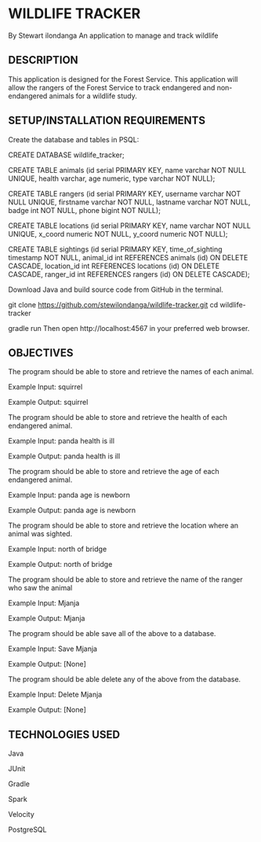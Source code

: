 # WILDLIFE TRACKER
By Stewart ilondanga
An application to manage and track wildlife

## DESCRIPTION
This application is designed for the Forest Service. This application will allow the rangers of the Forest Service to track 
endangered and non-endangered animals for a wildlife study.

## SETUP/INSTALLATION REQUIREMENTS
Create the database and tables in PSQL:

CREATE DATABASE wildlife_tracker; 

CREATE TABLE animals (id serial PRIMARY KEY, name varchar NOT NULL UNIQUE, health varchar, age numeric, type varchar NOT NULL); 

CREATE TABLE rangers (id serial PRIMARY KEY, username varchar NOT NULL UNIQUE, firstname varchar NOT NULL, 
lastname varchar NOT NULL, badge int NOT NULL, phone bigint NOT NULL); 

CREATE TABLE locations (id serial PRIMARY KEY, name varchar NOT NULL UNIQUE, x_coord numeric NOT NULL, 
y_coord numeric NOT NULL); 

CREATE TABLE sightings (id serial PRIMARY KEY, time_of_sighting timestamp NOT NULL, 
animal_id int REFERENCES animals (id) ON DELETE CASCADE, location_id int REFERENCES locations (id) ON DELETE CASCADE, 
ranger_id int REFERENCES rangers (id) ON DELETE CASCADE); 

Download Java and build source code from GitHub in the terminal.

git clone https://github.com/stewilondanga/wildlife-tracker.git cd wildlife-tracker 

gradle run Then open http://localhost:4567 in your preferred web browser.

## OBJECTIVES

The program should be able to store and retrieve the names of each animal. 

Example Input: squirrel 

Example Output: squirrel

The program should be able to store and retrieve the health of each endangered animal. 

Example Input: panda health is ill 

Example Output: panda health is ill

The program should be able to store and retrieve the age of each endangered animal. 

Example Input: panda age is newborn 

Example Output: panda age is newborn

The program should be able to store and retrieve the location where an animal was sighted. 

Example Input: north of bridge 

Example Output: north of bridge

The program should be able to store and retrieve the name of the ranger who saw the animal 

Example Input: Mjanja 

Example Output: Mjanja

The program should be able save all of the above to a database. 

Example Input: Save Mjanja 

Example Output: [None]

The program should be able delete any of the above from the database. 

Example Input: Delete Mjanja 

Example Output: [None]

## TECHNOLOGIES USED

Java 

JUnit 

Gradle 

Spark 

Velocity 

PostgreSQL
